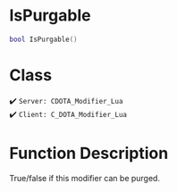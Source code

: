 # IsPurgable
```lua
bool IsPurgable()
```
# Class
✔️ `Server: CDOTA_Modifier_Lua`  
✔️ `Client: C_DOTA_Modifier_Lua`  

# Function Description
True/false if this modifier can be purged.
